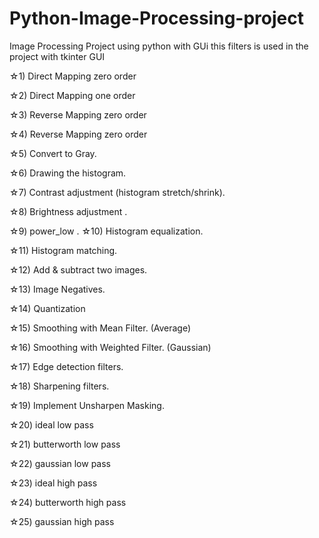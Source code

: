 # Python-Image-Processing-project

Image Processing Project using python with GUi
this filters is used in the project with tkinter GUI

☆1) Direct Mapping zero order

☆2) Direct Mapping one order

☆3) Reverse Mapping zero order

☆4) Reverse Mapping zero order

☆5) Convert to Gray.

☆6) Drawing the histogram.

☆7) Contrast adjustment (histogram stretch/shrink).

☆8) Brightness adjustment .

☆9) power_low .
☆10) Histogram equalization.  

☆11) Histogram matching.  

☆12) Add & subtract two images.

☆13) Image Negatives.

☆14) Quantization

☆15) Smoothing with Mean Filter. (Average)

☆16) Smoothing with Weighted Filter. (Gaussian)

☆17)  Edge detection filters.

☆18) Sharpening filters.

☆19) Implement Unsharpen Masking.

☆20) ideal low pass

☆21) butterworth low pass

☆22) gaussian low pass

☆23) ideal high pass

☆24) butterworth high pass

☆25) gaussian high pass
